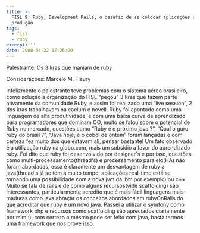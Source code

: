 ```yaml
---
title: >-
  FISL 9: Ruby, Development Rails, o desafio de se colocar aplicações em
  produção
tags:
  - fisl
  - ruby
excerpt: ''
date: 2008-04-22 17:26:00
---
```


Palestrante: Os 3 kras que manjam de ruby  

Considerações: Marcelo M. Fleury

Infelizmente o palestrante teve problemas com o sistema aéreo brasileiro, como solução a organização do FISL “pegou” 3 kras que fazem parte ativamente da comunidade Ruby, e assim foi realizado uma “live session”, 2 dos kras trabalhavam na caelum e novell. Ruby foi apontado como uma linguagem de alta produtividade, e com uma baixa curva de aprendizado para programadores que dominam OO, muito se falou sobre o potencial de Ruby no mercado, questões como “Ruby é o próximo java ?”, “Qual o guru ruby do brasil ?”, “Java hoje, é o cobol de ontem” foram lançadas e com certeza fez muito dos que estavam ali, pensar bastante! Um fato observado é a utilização ruby na globo.com, mais um subsídio a favor do aprendizado ruby. Foi dito que ruby foi desenvolvido por designer's e por isso, questões como multi-processamento(thread's) e processamento paralelo(HA) não foram abordadas, essa é claramente um desvantagem de ruby a java(thread's já se tem a muito tempo, aplicações real-time está se tornando uma possibilidade com a nova jvm da ibm por exemplo) ou c++. Muito se fala de rails e de como alguns recursos(vide scaffolding) são interessantes, particularmente acredito que é mais fácil linguagens mais maduras como java abraçar os conceitos abordados em rubyOnRails do que acreditar que ruby é um novo java. Passei a utilizar o symfony como framework php e recursos como scaffolding são apreciados diariamente por mim :), com certeza o mesmo pode ser feito com java, basta termos uma framework que nos prove isso.
